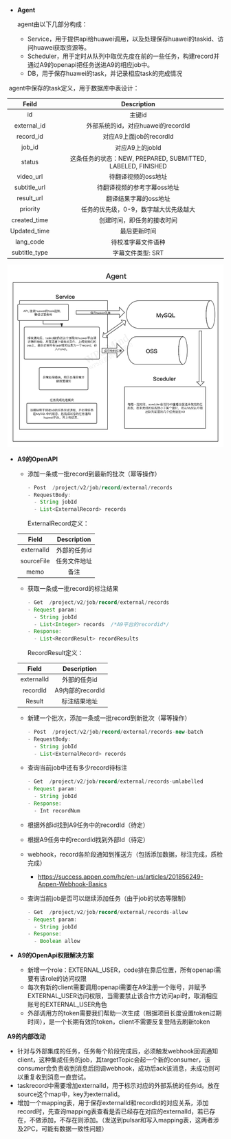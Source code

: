 
- **Agent**

  agent由以下几部分构成：

  - Service，用于提供api给huawei调用，以及处理保存huawei的taskid、访问huawei获取资源等。
  - Scheduler，用于定时从队列中取优先度在前的一些任务，构建record并通过A9的openapi把任务送进A9的相应job中。
  - DB，用于保存huawei的task，并记录相应task的完成情况



​       agent中保存的task定义，用于数据库中表设计：

|     Feild     |                         Description                         |
| :-----------: | :---------------------------------------------------------: |
|      id       |                           主键id                            |
|  external_id  |             外部系统的id，对应huawei的recordId              |
|   record_id   |                   对应A9上面job的recordId                   |
|    job_id     |                       对应A9上的jobId                       |
|    status     | 这条任务的状态：NEW, PREPARED, SUBMITTED, LABELED, FINISHED |
|   video_url   |                     待翻译视频的oss地址                     |
| subtitle_url  |                 待翻译视频的参考字幕oss地址                 |
|  result_url   |                    翻译结果字幕的oss地址                    |
|   priority    |            任务的优先级，0-9，数字越大优先级越大            |
| created_time  |                 创建时间，即任务的接收时间                  |
| Updated_time  |                        最后更新时间                         |
|   lang_code   |                     待校准字幕文件语种                      |
| subtitle_type |                      字幕文件类型: SRT                      |



![img](https://github.com/jiecaoappen/detail-design/blob/master/Huawei/Agent.png)



- **A9的OpenAPI**

  - 添加一条或一批record到最新的批次（幂等操作）

    ```java
    - Post  /project/v2/job/record/external/records
    - RequestBody: 
      - String jobId
      - List<ExternalRecord> records
    ```

    ExternalRecord定义：

  |   Field    | Description  |
  | :--------: | :----------: |
  | externalId | 外部的任务id |
  | sourceFile | 任务文件地址 |
  |    memo    |     备注     |

  - 获取一条或一批record的标注结果

    ```java
    - Get  /project/v2/job/record/external/records
    - Request param:
      - String jobId
      - List<Integer> records  /*A9平台的recordid*/
    - Response:
      - List<RecordResult> recordResults
    ```

    RecordResult定义：

  |   Field    |   Description    |
  | :--------: | :--------------: |
  | externalId |   外部的任务id   |
  |  recordId  | A9内部的recordId |
  |   Result   |   标注结果地址   |

  - 新建一个批次，添加一条或一批record到新批次（幂等操作）

    ``` java
    - Post  /project/v2/job/record/external/records-new-batch
    - RequestBody: 
      - String jobId
      - List<ExternalRecord> records
    ```

  - 查询当前job中还有多少record待标注

    ```java
    - Get  /project/v2/job/record/external/records-umlabelled
    - Request param:
      - String jobId
    - Response:
      - Int recordNum
    ```

  - 根据外部id找到A9任务中的recordId（待定）

  - 根据A9任务中的recordId找到外部Id（待定）

  - webhook，record各阶段通知到推送方（包括添加数据，标注完成，质检完成）

    - https://success.appen.com/hc/en-us/articles/201856249-Appen-Webhook-Basics

  - 查询当前job是否可以继续添加任务（由于job的状态等限制）

    ```java
    - Get  /project/v2/job/record/external/records-allow
    - Request param:
      - String jobId
    - Response:
      - Boolean allow
    ```



- **A9的OpenApi权限解决方案**
  - 新增一个role：EXTERNAL_USER，code排在靠后位置，所有openapi需要有该role的访问权限
  - 每次有新的client需要调用openapi需要在A9注册一个账号，并赋予EXTERNAL_USER访问权限，当需要禁止该合作方访问api时，取消相应账号的EXTERNAL_USER角色
  - 外部调用方的token需要我们帮助一次生成（根据项目长度设置token过期时间），是一个长期有效的token，client不需要反复登陆去刷新token


**A9的内部改动**

- 针对与外部集成的任务，任务每个阶段完成后，必须触发webhook回调通知client，这种集成任务的job，其targetTopic会起一个新的consumer，该consumer会负责收到消息后回调webhook，成功后ack该消息，未成功则可以重复收到消息一直尝试。
- taskrecord中需要增加externalId，用于标示对应的外部系统的任务id。放在source这个map中，key为externalid。
- 增加一个mapping表，用于保存externalId和recordId的对应关系，添加record时，先查询mapping表查看是否已经存在对应的externalId，若已存在，不做添加，不存在则添加。（发送到pulsar和写入mapping表，这两者涉及2PC，可能有数据一致性问题）
